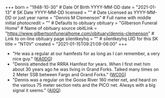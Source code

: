 +++
born = "1948-10-30"        # Date Of Birth YYYY-MM-DD
date = "2021-01-13"        # SK Date YYYY-MM-DD
licensed = ""    # Date Licensed as YYYY-MM-DD or just year
name = "Dennis M Clemenson"        # Full name with middle initial
photocredit = "" # Defaults to obituary
obituary = "Gilberson Funeral Home"    # Name of obituary source
obitLink = "https://www.gilbertsonfuneralhome.com/obituary/dennis-clemenson"    # Link to on-line obituary page
silentkeyhq = "" # silentkeyhq UID for this SK
title = "NT0V"
created = "2021-01-15T09:21:09-06:00"
+++
* "He was a regular at our hamfests for as long as I can remember,  a very nice guy." ([KA0DG](https://lists.rrra.org/pipermail/rrra/2021-January/000987.html))
* "Dennis attended the RRRA Hamfest for years. When I first met him about 30 years ago he was living in Grand Forks. Talked many times on 2 Meter SSB between Fargo and Grand Forks." ([WC0G](https://lists.rrra.org/pipermail/rrra/2021-January/000989.html))
* "Dennis was a regular on the Goose River 160 meter net, and heard on the various 75 meter section nets and the PICO net.  Always with a big signal it seems." ([AI0Q](https://lists.rrra.org/pipermail/rrra/2021-January/000990.html))

<!--
Previously KE0FW
Became NT0V 1986-03-18
https://lists.rrra.org/pipermail/rrra/2021-January/000986.html
-->
